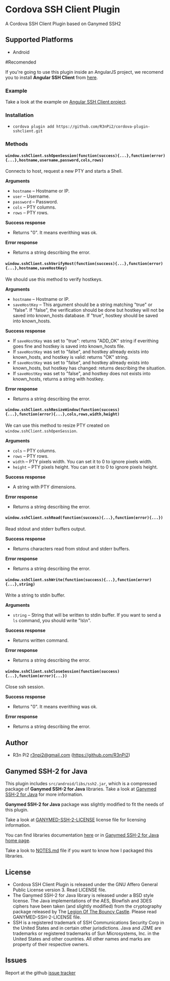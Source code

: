 # Cordova SSH Client Plugin

A Cordova SSH Client Plugin based on Ganymed SSH2

## Supported Platforms

  - Android

#Recomended

If you're going to use this plugin inside an AngularJS project, we recomend you to install **Angular SSH Client** from [here](https://github.com/R3nPi2/angular-ssh).

### Example

Take a look at the example on [Angular SSH Client project](https://github.com/R3nPi2/angular-ssh).

### Installation

  - `cordova plugin add https://github.com/R3nPi2/cordova-plugin-sshclient.git`

### Methods

#### `window.sshClient.sshOpenSession(function(success){...},function(error){...},hostname,username,password,cols,rows)`

Connects to host, request a new PTY and starts a Shell.

**Arguments**

  - `hostname` – Hostname or IP.
  - `user` – Username.
  - `password` – Password.
  - `cols` – PTY columns.
  - `rows` – PTY rows.

**Success response**

  - Returns "0". It means everithing was ok.

**Error response**

  - Returns a string describing the error.

#### `window.sshClient.sshVerifyHost(function(success){...},function(error){...},hostname,saveHostKey)`

We should use this method to verify hostkeys.

**Arguments**

  - `hostname` – Hostname or IP.
  - `saveHostKey` – This argument should be a string matching "true" or "false". If "false", the verification should be done but hostkey will not be saved into known\_hosts database. If "true", hostkey should be saved into known\_hosts.

**Success response**

  - If `saveHostKey` was set to "true": returns "ADD\_OK" string if everithing goes fine and hostkey is saved into known\_hosts file.
  - If `saveHostKey` was set to "false", and hostkey allready exists into known\_hosts, and hostkey is valid: returns "OK" string.
  - If `saveHostKey` was set to "false", and hostkey allready exists into known\_hosts, but hostkey has changed: returns describing the situation.
  - If `saveHostKey` was set to "false", and hostkey does not exists into known\_hosts, returns a string with hostkey.

**Error response**

  - Returns a string describing the error.

#### `window.sshClient.sshResizeWindow(function(success){...},function(error){...},cols,rows,width,height)`

We can use this method to resize PTY created on `window.sshClient.sshOpenSession`.

**Arguments**

  - `cols` – PTY columns.
  - `rows` – PTY rows.
  - `width` – PTY pixels width. You can set it to 0 to ignore pixels width.
  - `height` – PTY pixels height. You can set it to 0 to ignore pixels height.

**Success response**

  - A string with PTY dimensions.

**Error response**

  - Returns a string describing the error.

#### `window.sshClient.sshRead(function(success){...},function(error){...})`

Read stdout and stderr buffers output.

**Success response**

  - Returns characters read from stdout and stderr buffers.

**Error response**

  - Returns a string describing the error.

#### `window.sshClient.sshWrite(function(success){...},function(error){...},string)`

Write a string to stdin buffer.

**Arguments**

  - `string` – String that will be written to stdin buffer. If you want to send a `ls` command, you should write "ls\n".

**Success response**

  - Returns written command.

**Error response**

  - Returns a string describing the error.

#### `window.sshClient.sshCloseSession(function(success){...},function(error){...})`

Close ssh session.

**Success response**

  - Returns "0". It means everithing was ok.

**Error response**

  - Returns a string describing the error.

## Author

  - R3n Pi2 <r3npi2@gmail.com> (https://github.com/R3nPi2)

## Ganymed SSH-2 for Java

This plugin includes `src/android/libs/ssh2.jar`, which is a compressed package of **Ganymed SSH-2 for Java** libraries. Take a look at [Ganymed SSH-2 for Java](http://www.ganymed.ethz.ch/ssh2/) for more information.

**Ganymed SSH-2 for Java** package was slightly modified to fit the needs of this plugin.

Take a look at [GANYMED-SSH-2-LICENSE](https://github.com/R3nPi2/cordova-plugin-sshclient/blob/master/GANYMED-SSH-2-LICENSE) license file for licensing information.

You can find libraries documentation [here](http://www.ganymed.ethz.ch/ssh2/javadoc/) or in [Ganymed SSH-2 for Java home page](http://www.ganymed.ethz.ch/ssh2/).

Take a look to [NOTES.md](https://github.com/R3nPi2/cordova-plugin-sshclient/blob/master/NOTES.md) file if you want to know how I packaged this libraries.

## License

  - Cordova SSH Client Plugin is released under the GNU Affero General Public License version 3. Read LICENSE file.
  - The Ganymed SSH-2 for Java library is released under a BSD style license. The Java implementations of the AES, Blowfish and 3DES ciphers have been taken (and slightly modified) from the cryptography package released by The [Legion Of The Bouncy Castle](http://www.bouncycastle.org/). Please read GANYMED-SSH-2-LICENSE file.
  - SSH is a registered trademark of SSH Communications Security Corp in the United States and in certain other jurisdictions. Java and J2ME are trademarks or registered trademarks of Sun Microsystems, Inc. in the United States and other countries. All other names and marks are property of their respective owners.

## Issues

Report at the github [issue tracker](https://github.com/R3nPi2/cordova-plugin-sshclient/issues)

